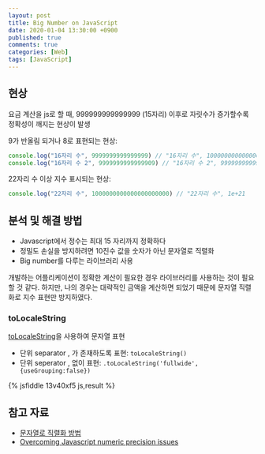 ```yaml
---
layout: post
title: Big Number on JavaScript
date: 2020-01-04 13:30:00 +0900
published: true
comments: true
categories: [Web]
tags: [JavaScript]
---
```


## 현상
요금 계산을 js로 할 때, 999999999999999 (15자리) 이후로 자릿수가 증가할수록 정확성이 깨지는 현상이 발생

9가 반올림 되거나 8로 표현되는 현상:
```js
console.log("16자리 수", 9999999999999999) // "16자리 수", 10000000000000000
console.log("16자리 수 2", 9999999999999909) // "16자리 수 2", 9999999999999908
```

22자리 수 이상 지수 표시되는 현상: 
```js
console.log("22자리 수", 1000000000000000000000) // "22자리 수", 1e+21
```

## 분석 및 해결 방법
- Javascript에서 정수는 최대 15 자리까지 정확하다
- 정밀도 손실을 방지하려면 10진수 값을 숫자가 아닌 문자열로 직렬화
- Big number를 다루는 라이브러리 사용

개발하는 어플리케이션이 정확한 계산이 필요한 경우 라이브러리를 사용하는 것이 필요할 것 같다.
하지만, 나의 경우는 대략적인 금액을 계산하면 되었기 때문에 문자열 직렬화로 지수 표현만 방지하였다.

### toLocaleString
[toLocaleString](https://developer.mozilla.org/en-US/docs/Web/JavaScript/Reference/Global_Objects/Number/toLocaleString)을 사용하여 문자열 표현

- 단위 separator , 가 존재하도록 표현: `toLocaleString()`
- 단위 seperator , 없이 표현: `.toLocaleString('fullwide', {useGrouping:false})`

{% jsfiddle 13v40xf5 js,result %}

## 참고 자료
- [문자열로 직렬화 방법](https://stackoverflow.com/a/50978675)
- [Overcoming Javascript numeric precision issues](https://www.avioconsulting.com/blog/overcoming-javascript-numeric-precision-issues)

